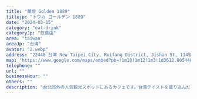 ```yaml
---
title: "菓燈 Golden 1889"
titlejp: "トウカ ゴールデン 1889"
date: "2024-03-15"
category: "eat-drink"
categoryJp: "飲食店"
area: "taiwan"
areaJp: "台湾"
avator: "2.webp"
address: "22448 台湾 New Taipei City, Ruifang District, Jishan St, 114號No.114, Jishan St. Ruifang Dist224"
map: "https://www.google.com/maps/embed?pb=!1m18!1m12!1m3!1d3612.805440421292!2d121.84127321023449!3d25.108446535198386!2m3!1f0!2f0!3f0!3m2!1i1024!2i768!4f13.1!3m3!1m2!1s0x345d4563289a8c9b%3A0x4db15cdb8eacdd97!2z6I-T54GvIEdvbGRlbiAxODg5!5e0!3m2!1sja!2sjp!4v1710571720480!5m2!1sja!2sjp"
telephone: ""
url: ""
businessHour: ""
others: ""
description: "台北郊外の人気観光スポットにあるカフェです。台湾テイストを盛り込んだクレープや、流行りの創作かき氷が頂けます。"
---
```

